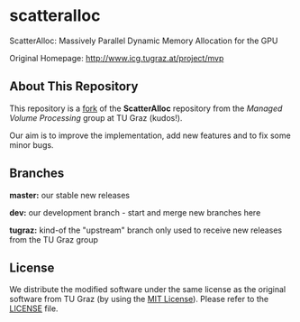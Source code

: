scatteralloc
============

ScatterAlloc: Massively Parallel Dynamic Memory Allocation for the GPU

Original Homepage: http://www.icg.tugraz.at/project/mvp


About This Repository
---------------------

This repository is a
[fork](https://en.wikipedia.org/wiki/Fork_%28software_development%29)
of the **ScatterAlloc** repository from the
*Managed Volume Processing* group at TU Graz (kudos!).

Our aim is to improve the implementation, add new features and to fix some
minor bugs.


Branches
--------

**master:** our stable new releases

**dev:**    our development branch - start and merge new branches here

**tugraz:** kind-of the "upstream" branch only used to receive new releases
            from the TU Graz group

License
-------

We distribute the modified software under the same license as the
original software from TU Graz (by using the
[MIT License](https://en.wikipedia.org/wiki/MIT_License)).
Please refer to the [LICENSE](LICENSE) file.
